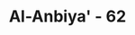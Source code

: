 ---
title: "Al-Anbiya' - 62"
no: 62
arabic_no: ٦٢
ayah: قَالُوْٓا ءَاَنْتَ فَعَلْتَ هٰذَا بِاٰلِهَتِنَا يٰٓاِبْرٰهِيْمُ ۗ
translation: " Mereka bertanya, “Apakah engkau yang melakukan (perbuatan) ini terhadap tuhan-tuhan kami, wahai Ibrahim?”"
tafsir: "Pada ayat ini diterangkan bahwa setelah Ibrahim mereka hadapkan kepada orang banyak, maka mereka mengadakan penyelidikan dan pemeriksaan terhadapnya dengan mengajukan pertanyaan, apakah betul dia yang melakukan pengrusakan terhadap berhala-berhala itu. Pertanyaan ini mereka ajukan dengan harapan bahwa Ibrahim akan mengakui bahwa dialah yang melakukan pengrusakan itu. Pengakuan itu akan mereka jadikan alasan untuk menghukum Ibrahim."
---